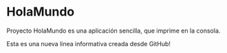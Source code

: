 # HolaMundo
Proyecto HolaMundo es una aplicación sencilla, que imprime en la consola.

Esta es una nueva linea informativa creada desde GitHub!
